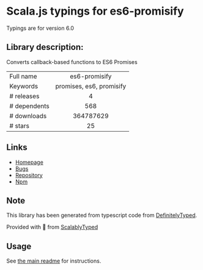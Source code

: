 
# Scala.js typings for es6-promisify

Typings are for version 6.0

## Library description:
Converts callback-based functions to ES6 Promises

|                    |                 |
| ------------------ | :-------------: |
| Full name          | es6-promisify |
| Keywords           | promises, es6, promisify |
| # releases         | 4 |
| # dependents       | 568 |
| # downloads        | 364787629 |
| # stars            | 25 |

## Links
- [Homepage](https://github.com/digitaldesignlabs/es6-promisify#readme)
- [Bugs](http://github.com/digitaldesignlabs/es6-promisify/issues)
- [Repository](https://github.com/digitaldesignlabs/es6-promisify)
- [Npm](https://www.npmjs.com/package/es6-promisify)
    


## Note
This library has been generated from typescript code from [DefinitelyTyped](https://definitelytyped.org).

Provided with :purple_heart: from [ScalablyTyped](https://github.com/oyvindberg/ScalablyTyped)

## Usage
See [the main readme](../../readme.md) for instructions.


